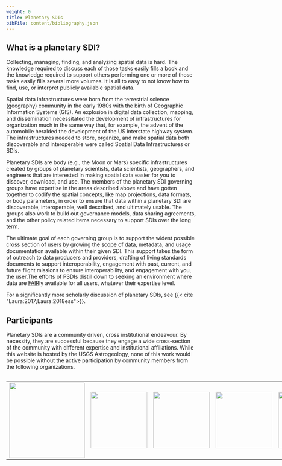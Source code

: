 ```yaml
---
weight: 0
title: Planetary SDIs
bibFile: content/bibliography.json
---
```

## What is a planetary SDI?
Collecting, managing, finding, and analyzing spatial data is hard. The knowledge required to discuss each of those tasks easily fills a book and the knowledge required to support others performing one or more of those tasks easily fills several more volumes. It is all to easy to not know how to find, use, or interpret publicly available spatial data.

Spatial data infrastructures were born from the terrestrial science (geography) community in the early 1980s with the birth of Geographic Information Systems (GIS). An explosion in digital data collection, mapping, and dissemination necessitated the development of infrastructures for organization much in the same way that, for example, the advent of the automobile heralded the development of the US interstate highway system. The infrastructures needed to store, organize, and make spatial data both discoverable and interoperable were called Spatial Data Infrastructures or SDIs.

Planetary SDIs are body (e.g., the Moon or Mars) specific infrastructures created by groups of planetary scientists, data scientists, geographers, and engineers that are interested in making spatial data easier for you to discover, download, and use. The members of the planetary SDI governing groups have expertise in the areas described above and have gotten together to codify the spatial concepts, like map projections, data formats, or body parameters, in order to ensure that data within a planetary SDI are discoverable, interoperable, well described, and ultimately usable. The groups also work to build out governance models, data sharing agreements, and the other policy related items necessary to support SDIs over the long term.

The ultimate goal of each governing group is to support the widest possible cross section of users by growing the scope of data, metadata, and usage documentation available within their given SDI. This support takes the form of outreach to data producers and providers, drafting of living standards documents to support interoperability, engagement with past, current, and future flight missions to ensure interoperability, and engagement with you, the user.The efforts of PSDIs distill down to seeking an environment where data are [FAIR](https://www.go-fair.org/fair-principles/)ly available for all users, whatever their expertise level.

For a significantly more scholarly discussion of planetary SDIs, see {{< cite "Laura:2017;Laura:2018ess">}}.

## Participants
Planetary SDIs are a community driven, cross institutional endeavour. By necessity, they are successful because they engage a wide cross-section of the community with different expertise and institutional affiliations. While this website is hosted by the USGS Astrogeology, none of this work would be possible without the active participation by community members from the following organizations.

<span style="margin:auto; display:table;">
<table>
<tr>
<td><img src="https://www.lpi.usra.edu/publications/newsletters/lpib/new/wp-content/uploads/2017/07/lpi_logo_fullname_002_black.png" width=200/></td>
<td><img src="https://www.nasa.gov/sites/default/files/thumbnails/image/edu_what_is_nasa_emblem.jpg" width=150/></td>
<td><img src="https://www.seti.org/sites/default/files/styles/original/public/2018-05/seti_logo_starfield_560px.jpg?itok=3Gci_Y5-" width=150/></td>
<td><img src="https://d9-wret.s3.us-west-2.amazonaws.com/assets/palladium/production/s3fs-public/styles/medium/public/thumbnails/image/usgs-placeholder_0.png?itok=AO6-JETt" width=150/></td>
<td><img src="https://www.nga.mil/generated/assets/files/NGA_Seal_300dpi-1366px.webp" width=150/></td>
<td><img src="https://yt3.googleusercontent.com/LUlKbDn7ClEGStUjJWrO6v4UIHy82dN2brDvWqZivHKyo_otyeLF1F7TOhZ4C3cP-d6xyHAo=s900-c-k-c0x00ffffff-no-rj" width=150/></td>
</tr>
</table>
</span>